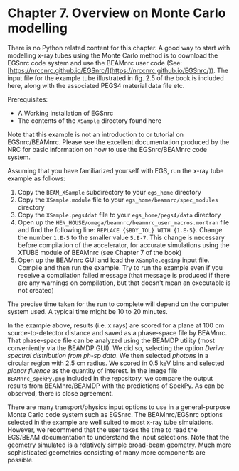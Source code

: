 # Chapter 7. Overview on Monte Carlo modelling

There is no Python related content for this chapter. A good way to start
with modelling x-ray tubes using the Monte Carlo method is to download
the EGSnrc code system and use the BEAMnrc user code (See: [https://nrccnrc.github.io/EGSnrc/](https://nrccnrc.github.io/EGSnrc/)). The input file for the example tube illustrated in
fig. 2.5 of the book is included here, along with the associated PEGS4 material data file etc.

Prerequisites:

* A Working installation of EGSnrc
* The contents of the `XSample` directory found here

Note that this example is not an introduction to or tutorial on EGSnrc/BEAMnrc. Please see the excellent documentation produced by the NRC for basic information on how to use the EGSnrc/BEAMnrc code system.

Assuming that you have familiarized yourself with EGS, run the x-ray tube example as follows:

1. Copy the `BEAM_XSample` subdirectory to your `egs_home` directory
2. Copy the `XSample.module` file to your `egs_home/beamnrc/spec_modules` directory
3. Copy the `XSample.pegs4dat` file to your `egs_home/pegs4/data` directory
4. Open up the `HEN_HOUSE/omega/beamnrc/beamnrc_user_macros.mortran` file and find the following line: `REPLACE {$BDY_TOL} WITH {1.E-5}`. Change the number `1.E-5` to the smaller value `5.E-7`. This change is necessary before compilation of the accelerator, for accurate simulations using the XTUBE module of BEAMnrc (see Chapter 7 of the book)
5. Open up the BEAMnrc GUI and load the `XSample.egsinp` input file. Compile and then run the example. Try to run the example even if you receive a compilation failed message (that message is produced if there are any warnings on compilation, but that doesn't mean an executable is not created)

The precise time taken for the run to complete will depend on the computer system used. A typical time might be 10 to 20 minutes.

In the example above, results (i.e. x rays) are scored for a plane at 100 cm source-to-detector distance and saved as a phase-space file by BEAMnrc. That phase-space file can be analyzed using the BEAMDP utility (most conveniently via the BEAMDP GUI). We did so, selecting the option *Derive spectral distribution from ph-sp data*. We then selected *photons* in a circular region with 2.5 cm radius. We scored in 0.5 keV bins and selected *planar fluence* as the quantity of interest. In the image file `BEAMnrc_spekPy.png` included in the repository, we compare the output results from BEAMnrc/BEAMDP with the predictions of SpekPy. As can be observed, there is close agreement.

There are many transport/physics input options to use in a general-purpose Monte Carlo code system such as EGSnrc. The BEAMnrc/EGSnrc options selected in the example are well suited to most x-ray tube simulations. However, we recommend that the user takes the time to read the EGS/BEAM documentation to understand the input selections. Note that the geometry simulated is a relatively simple broad-beam geometry. Much more sophisticated geometries consisting of many more components are possible.





